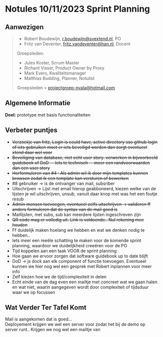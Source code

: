 # Notules 10/11/2023 Sprint Planning

## Aanwezigen

> - Robert Boudewijn, r.boudewijn@svextend.nl, PO
> - Fritz van Deventer, fritz.vandeventer@han.nl, Docent
>
> Groepsleden:
>
> - Jules Koster, Scrum Master
> - Richard Visser, Product Owner by Proxy
> - Mark Evers, Kwaliteitsmanager
> - Matthias Budding, Planner, Notulist
>
> Groepsleden = projectgroep-nyala@hotmail.com

## Algemene Informatie

**Doel:** prototype met basis functionaliteiten

## Verbeter puntjes

- ~~Verzoekje van fritz, Login is could have, active directory sso github login of iets gebruiken moet er iets beveiligd worden dan zorgt eventueel xtend daar wel voor~~
- ~~Beveiliging van database, niet echt user story. verwerken in bijvoorbeeld guidebook of DoD -- Iets te technisch -- meer een randvoorwaarden dan een user story~~
- ~~Herformuleren van #4 : Als admin wil ik door mijn templates kunnen browsen zodat ik een template kan versturen of bewerken~~
- #8 gebruiker -> is de ontvanger van mail, subsriber
- Uitschrijven -> Lijst met email hierop geabboneerd, kiezen welke van de lijsten je wil uitschrijven, unsub, vanuit daar knop met was het een foutje resub
- ~~Admin mensen toevoegen, eventueel zelfs uitschrijven -> valideren ff anders formuleren dat de syntax van de mail goed is~~
- Maillijsten, met subs, sub kan meerdere lijsten ingeschreven zijn
- ~~QR code mag er volledig uit. Link is voldoende.. Nul rekening mee houden~~
- Ff duidelijk maken hoelang we hebben en wat we denken nodig te hebben..
- Iets meer een reeële schatting te maken voor de komende sprint planning, waardoor we duidelijkheid creeëren voor de PO
- Tijd koppelen aan een taak VOOR de sprint planning
- Hoe gaan we ervoor zorgen dat software guidebook up to date blijft
- DoD -> js dock aan elk component of functie toevoegen. Eventueel kunnen we hier nog wel een gesprek met Robert inplannen voor meer info
- Zelf kiezen hoe we de tijd/complexiteit in delen
- Echt einde van de dag even een mailtje met concreet wat we gaan halen en wat niet, waarin aangegeven wordt door complexiteit of tijdsduur waar we op focussen

## Wat Verder Ter Tafel Komt

Mail is aangekomen dat is goed... <br>
Deployement krijgen we wel een server voor zodat het bij de demo op server runt.. Krijgen we nog wel een mailtje van
